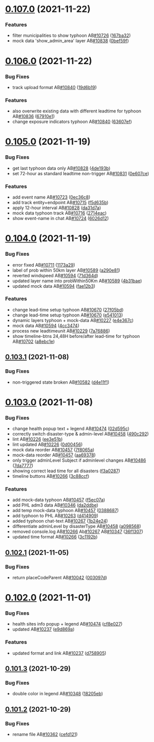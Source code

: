 # [0.107.0](https://github.com/rodekruis/IBF-system/compare/v0.106.0...v0.107.0) (2021-11-22)


### Features

* filter municipalities to show typhoon AB[#10726](https://github.com/rodekruis/IBF-system/issues/10726) ([167ba32](https://github.com/rodekruis/IBF-system/commit/167ba3288d83f9f6ba51e7e62fd858a072878203))
* mock data 'show_admin_area' layer AB[#10838](https://github.com/rodekruis/IBF-system/issues/10838) ([0bef59f](https://github.com/rodekruis/IBF-system/commit/0bef59fa5e75676255a28ee3906f03b40e0ccf31))



# [0.106.0](https://github.com/rodekruis/IBF-system/compare/v0.105.0...v0.106.0) (2021-11-22)


### Bug Fixes

* track upload format AB[#10840](https://github.com/rodekruis/IBF-system/issues/10840) ([19d6b19](https://github.com/rodekruis/IBF-system/commit/19d6b19e7ad7834437a7af50768089b110181294))


### Features

* also overwrite existing data with different leadtime for typhoon AB[#10836](https://github.com/rodekruis/IBF-system/issues/10836) ([67910e1](https://github.com/rodekruis/IBF-system/commit/67910e1a66786697b4d6839ed1ed907522932fde))
* change exposure indicators typhoon AB[#10840](https://github.com/rodekruis/IBF-system/issues/10840) ([63607ef](https://github.com/rodekruis/IBF-system/commit/63607ef5b5356db95aa8ddce593cb04961b1c71e))



# [0.105.0](https://github.com/rodekruis/IBF-system/compare/v0.104.0...v0.105.0) (2021-11-19)


### Bug Fixes

* get last typhoon data only AB[#10828](https://github.com/rodekruis/IBF-system/issues/10828) ([4de193b](https://github.com/rodekruis/IBF-system/commit/4de193bf869258db7f32e5df8a5befb0142ac1e0))
* set 72-hour as standard leadtime non-trigger AB[#10831](https://github.com/rodekruis/IBF-system/issues/10831) ([0e607ce](https://github.com/rodekruis/IBF-system/commit/0e607cef4cd03a4dfb05b639fa5f0feafd1a3832))


### Features

* add event name AB[#10723](https://github.com/rodekruis/IBF-system/issues/10723) ([0ec36c8](https://github.com/rodekruis/IBF-system/commit/0ec36c8f4b28175e64b376aaab5340e0dd1624df))
* add track entity+endpoint AB[#10715](https://github.com/rodekruis/IBF-system/issues/10715) ([f5d635b](https://github.com/rodekruis/IBF-system/commit/f5d635ba629a981162504311fcdc4bc3d08e086f))
* apply 12-hour interval AB[#10828](https://github.com/rodekruis/IBF-system/issues/10828) ([da31d7a](https://github.com/rodekruis/IBF-system/commit/da31d7ad4571d56e26b1d818355cf5df5fb60b56))
* mock data typhoon track AB[#10716](https://github.com/rodekruis/IBF-system/issues/10716) ([2714eac](https://github.com/rodekruis/IBF-system/commit/2714eac0b9b3c6b80795bfe0782748eceb739480))
* show event-name in chat AB[#10724](https://github.com/rodekruis/IBF-system/issues/10724) ([6026d12](https://github.com/rodekruis/IBF-system/commit/6026d1243c7bbdc7ca6fa4c21220e5fa7c64a626))



# [0.104.0](https://github.com/rodekruis/IBF-system/compare/v0.103.1...v0.104.0) (2021-11-19)


### Bug Fixes

* error fixed AB[#10711](https://github.com/rodekruis/IBF-system/issues/10711) ([1173a29](https://github.com/rodekruis/IBF-system/commit/1173a29cd255a84e401e0db8cad9659a3516f632))
* label of prob within 50km layer AB[#10589](https://github.com/rodekruis/IBF-system/issues/10589) ([a290e81](https://github.com/rodekruis/IBF-system/commit/a290e8193ee66d3c7a1b37ea369f12d0513c826a))
* reverted windspeed AB[#10594](https://github.com/rodekruis/IBF-system/issues/10594) ([71d364d](https://github.com/rodekruis/IBF-system/commit/71d364da94deb22c284491f5c269d24e493223d4))
* updated layer name into probWithin50Km AB[#10589](https://github.com/rodekruis/IBF-system/issues/10589) ([4b31bae](https://github.com/rodekruis/IBF-system/commit/4b31baece71949e67651d466cac9fabf4440440e))
* updated mock data AB[#10594](https://github.com/rodekruis/IBF-system/issues/10594) ([fae12b3](https://github.com/rodekruis/IBF-system/commit/fae12b37efba81829b76acc60225163e5762d100))


### Features

* change lead-time setup typhoon AB[#10670](https://github.com/rodekruis/IBF-system/issues/10670) ([27f05bd](https://github.com/rodekruis/IBF-system/commit/27f05bdb0f18d1937a2c99fae7fd262e393cd600))
* change lead-time setup typhoon AB[#10670](https://github.com/rodekruis/IBF-system/issues/10670) ([e541013](https://github.com/rodekruis/IBF-system/commit/e541013bf444dea86a5b15f9ef1151c054db8241))
* dynamic layers typhoon + mock-data AB[#10227](https://github.com/rodekruis/IBF-system/issues/10227) ([e4e367c](https://github.com/rodekruis/IBF-system/commit/e4e367ca9f19d9479a766a0e1ac40abd3a64ef39))
* mock data AB[#10594](https://github.com/rodekruis/IBF-system/issues/10594) ([4cc3474](https://github.com/rodekruis/IBF-system/commit/4cc3474ea525302cb60d990a59df54d62042965a))
* process new leadtimeunit AB[#10229](https://github.com/rodekruis/IBF-system/issues/10229) ([7a76886](https://github.com/rodekruis/IBF-system/commit/7a76886a88e7dc97f01d07fd371dedc2b150f332))
* show timeline-btns 24,48H before/after lead-time for typhoon AB[#10702](https://github.com/rodekruis/IBF-system/issues/10702) ([a8ebc1e](https://github.com/rodekruis/IBF-system/commit/a8ebc1e24a9eb4247b716109d26be81c4aa631e9))



## [0.103.1](https://github.com/rodekruis/IBF-system/compare/v0.103.0...v0.103.1) (2021-11-08)


### Bug Fixes

* non-triggered state broken AB[#10582](https://github.com/rodekruis/IBF-system/issues/10582) ([d4e11f1](https://github.com/rodekruis/IBF-system/commit/d4e11f13a3e2a4353cf3ec32d61837052937e138))



# [0.103.0](https://github.com/rodekruis/IBF-system/compare/v0.102.1...v0.103.0) (2021-11-08)


### Bug Fixes

* change health popup text + legend AB[#10474](https://github.com/rodekruis/IBF-system/issues/10474) ([02d595c](https://github.com/rodekruis/IBF-system/commit/02d595cdd47336079fdb6d4971b842a11fd1653a))
* correctly switch disaster-type & admin-level AB[#10458](https://github.com/rodekruis/IBF-system/issues/10458) ([490c292](https://github.com/rodekruis/IBF-system/commit/490c29245703cd703f29597b212b502e1fea4052))
* lint AB[#10226](https://github.com/rodekruis/IBF-system/issues/10226) ([ee3e51b](https://github.com/rodekruis/IBF-system/commit/ee3e51b93dc5f90b6f79f4c743090aa201366504))
* lint updated  AB[#10226](https://github.com/rodekruis/IBF-system/issues/10226) ([0d00456](https://github.com/rodekruis/IBF-system/commit/0d0045640d6c495bf8be859c9ac363c57322b156))
* mock data reorder AB[#10457](https://github.com/rodekruis/IBF-system/issues/10457) ([7f8065a](https://github.com/rodekruis/IBF-system/commit/7f8065a2d0b10bc9093eefaf422ae3eb655263cb))
* mock-data reorder AB[#10457](https://github.com/rodekruis/IBF-system/issues/10457) ([aa69378](https://github.com/rodekruis/IBF-system/commit/aa693788ae45665662d881c7d9df8e2f2b5bbfd6))
* only trigger adminLevel Subject if adminlevel changes AB[#10486](https://github.com/rodekruis/IBF-system/issues/10486) ([7da7777](https://github.com/rodekruis/IBF-system/commit/7da777761ee31a027a2d0c2e31ab3618e2b1c01a))
* showing correct lead time for all disasters ([f3a0287](https://github.com/rodekruis/IBF-system/commit/f3a028799926ecb3b91599d37282b1e625fffa62))
* timeline buttons AB[#10266](https://github.com/rodekruis/IBF-system/issues/10266) ([3c88ccf](https://github.com/rodekruis/IBF-system/commit/3c88ccf5eec54a7aa2366c635729c0a12246c998))


### Features

* add mock-data typhoon AB[#10457](https://github.com/rodekruis/IBF-system/issues/10457) ([f5ec07a](https://github.com/rodekruis/IBF-system/commit/f5ec07a790ec9265c8257303c971a11dddb5ec10))
* add PHL adm3 data AB[#10346](https://github.com/rodekruis/IBF-system/issues/10346) ([da2ddbe](https://github.com/rodekruis/IBF-system/commit/da2ddbe6afdbd16e9fa6a9462d9ce18b4babaceb))
* add temp mock-data typhoon AB[#10457](https://github.com/rodekruis/IBF-system/issues/10457) ([0388687](https://github.com/rodekruis/IBF-system/commit/03886874891ab8ffa18fc09c14e844700db853da))
* add typhoon to PHL AB[#10263](https://github.com/rodekruis/IBF-system/issues/10263) ([d414909](https://github.com/rodekruis/IBF-system/commit/d414909222040b4a7940932b4fd2949bb7730da0))
* added typhoon chat-text AB[#10267](https://github.com/rodekruis/IBF-system/issues/10267) ([1b24e24](https://github.com/rodekruis/IBF-system/commit/1b24e24a2453dff4028732c0ba6472947f106cf7))
* differentiate adminLevel by disasterType AB[#10458](https://github.com/rodekruis/IBF-system/issues/10458) ([a098568](https://github.com/rodekruis/IBF-system/commit/a098568a09f4e407a7aff66f24bfcd772b4dc436))
* removed console.log AB[#10266](https://github.com/rodekruis/IBF-system/issues/10266) Ab[#10267](https://github.com/rodekruis/IBF-system/issues/10267) AB[#10347](https://github.com/rodekruis/IBF-system/issues/10347) ([36f1307](https://github.com/rodekruis/IBF-system/commit/36f1307fdc9f397b9ea032dbdb35857bf678a59c))
* updated time format AB[#10266](https://github.com/rodekruis/IBF-system/issues/10266) ([3c1192b](https://github.com/rodekruis/IBF-system/commit/3c1192bf7691d9290c889633dd922dc37ae95d7e))



## [0.102.1](https://github.com/rodekruis/IBF-system/compare/v0.102.0...v0.102.1) (2021-11-05)


### Bug Fixes

* return placeCodeParent AB[#10042](https://github.com/rodekruis/IBF-system/issues/10042) ([003097d](https://github.com/rodekruis/IBF-system/commit/003097d56588ba91117b45c86aa03b3224620f5b))



# [0.102.0](https://github.com/rodekruis/IBF-system/compare/v0.101.3...v0.102.0) (2021-11-01)


### Bug Fixes

* health sites info popup + legend AB[#10474](https://github.com/rodekruis/IBF-system/issues/10474) ([cf8e027](https://github.com/rodekruis/IBF-system/commit/cf8e0278a36a9545c5222280ff0d6382ce1cfee3))
* updated AB[#10237](https://github.com/rodekruis/IBF-system/issues/10237) ([e9d869a](https://github.com/rodekruis/IBF-system/commit/e9d869ae78d03f37d2850d514d69d944e625b58f))


### Features

* updated format and link AB[#10237](https://github.com/rodekruis/IBF-system/issues/10237) ([d758905](https://github.com/rodekruis/IBF-system/commit/d758905808e83a2b6f5fc678968862ee4d8f2331))



## [0.101.3](https://github.com/rodekruis/IBF-system/compare/v0.101.2...v0.101.3) (2021-10-29)


### Bug Fixes

* double color in legend AB[#10348](https://github.com/rodekruis/IBF-system/issues/10348) ([18205eb](https://github.com/rodekruis/IBF-system/commit/18205eb0f597bdc5b139d57095c0149f6d82faa1))



## [0.101.2](https://github.com/rodekruis/IBF-system/compare/v0.101.1...v0.101.2) (2021-10-29)


### Bug Fixes

* rename file AB[#10362](https://github.com/rodekruis/IBF-system/issues/10362) ([cefd121](https://github.com/rodekruis/IBF-system/commit/cefd121f1355a89840f81835c6b24b011e9138de))



